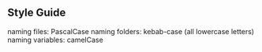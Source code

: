 ## Style Guide

naming files: PascalCase
naming folders: kebab-case (all lowercase letters)
naming variables: camelCase
